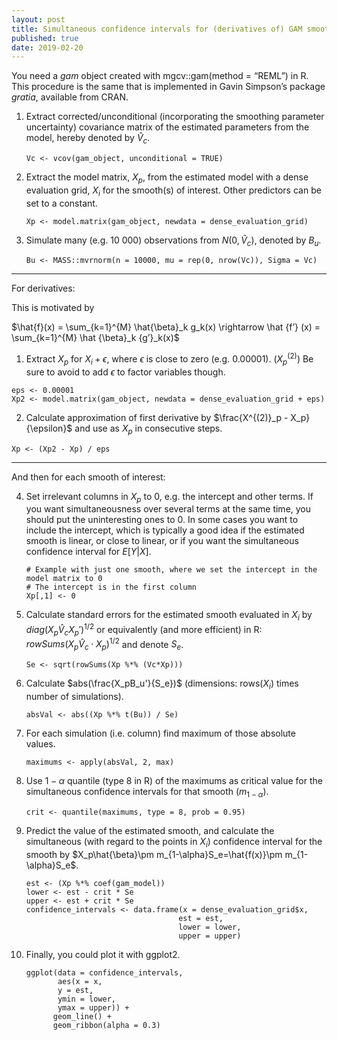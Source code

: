 ```yaml
---
layout: post
title: Simultaneous confidence intervals for (derivatives of) GAM smooths
published: true
date: 2019-02-20
---
```


You need a *gam* object created with mgcv::gam(method = “REML”) in R. This procedure is the same that is implemented in Gavin Simpson’s package *gratia*, available from CRAN.

1. Extract corrected/unconditional (incorporating the smoothing parameter uncertainty) covariance matrix of the estimated parameters from the model, hereby denoted by $\hat{V}_c$. 

    ```
   Vc <- vcov(gam_object, unconditional = TRUE) 
   ```

2. Extract the model matrix, $X_p$, from the estimated model with a dense evaluation grid, $X_i$ for the smooth(s) of interest. Other predictors can be set to a constant. 

    ```
   Xp <- model.matrix(gam_object, newdata = dense_evaluation_grid)
   ```

3. Simulate many (e.g. 10 000) observations from $N(0,\hat{V}_c)$, denoted by $B_u$.

   ```
   Bu <- MASS::mvrnorm(n = 10000, mu = rep(0, nrow(Vc)), Sigma = Vc)
   ```
---
For derivatives:
    
This is motivated by
    
<div>$\hat{f}(x) = \sum_{k=1}^{M} \hat{\beta}_k g_k(x) \rightarrow \hat {f’} (x) = \sum_{k=1}^{M} \hat {\beta}_k {g’}_k(x)$</div>
    
1. Extract $X_p$ for $X_i + \epsilon$, where $\epsilon$ is close to zero (e.g. 0.00001). ($X^{(2)}_p$) Be sure to avoid to add $\epsilon$ to factor variables though. 
    
```
eps <- 0.00001
Xp2 <- model.matrix(gam_object, newdata = dense_evaluation_grid + eps)
```
    
2. Calculate approximation of first derivative by 
$\frac{X^{(2)}_p - X_p}{\epsilon}$
and use as $X_p$ in consecutive steps. 
      
```
Xp <- (Xp2 - Xp) / eps
```
---
And then for each smooth of interest:

4. Set irrelevant columns in $X_p$ to 0, e.g. the intercept and other terms. If you want simultaneousness over several terms at the same time, you should put the uninteresting ones to 0. In some cases you want to include the intercept, which is typically a good idea if the estimated smooth is linear, or close to linear, or if you want the simultaneous confidence interval for $E[{Y}|{X}]$.

    ```
   # Example with just one smooth, where we set the intercept in the model matrix to 0
   # The intercept is in the first column
   Xp[,1] <- 0
   ```

5. Calculate standard errors for the estimated smooth evaluated in $X_i$ by $diag(X_p\hat{V}_cX_p')^{1/2}$ or equivalently (and more efficient) in R: $rowSums(X_p\hat{V}_c\cdot X_p)^{1/2}$ and denote $S_e$.

    ```
   Se <- sqrt(rowSums(Xp %*% (Vc*Xp)))
   ```

6. Calculate $abs(\frac{X_pB_u'}{S_e})$ (dimensions: rows($X_i$) times number of simulations).

    ```
   absVal <- abs((Xp %*% t(Bu)) / Se)
   ```

7. For each simulation (i.e. column) find maximum of those absolute values.

    ```
   maximums <- apply(absVal, 2, max)
   ```

8. Use $1-\alpha$ quantile (type 8 in R) of the maximums as critical value for the simultaneous confidence intervals for that smooth ($m_{1-\alpha}$).

    ```
   crit <- quantile(maximums, type = 8, prob = 0.95)
   ```

9. Predict the value of the estimated smooth, and calculate the simultaneous (with regard to the points in $X_i$) confidence interval for the smooth by $X_p\hat{\beta}\pm m_{1-\alpha}S_e=\hat{f(x)}\pm m_{1-\alpha}S_e$.

    ```
   est <- (Xp %*% coef(gam_model))
   lower <- est - crit * Se
   upper <- est + crit * Se
   confidence_intervals <- data.frame(x = dense_evaluation_grid$x, 
                                      est = est, 
                                      lower = lower, 
                                      upper = upper)
   ```

10. Finally, you could plot it with ggplot2.

    ```
    ggplot(data = confidence_intervals, 
           aes(x = x, 
           y = est, 
           ymin = lower, 
           ymax = upper)) + 
          geom_line() + 
          geom_ribbon(alpha = 0.3)
    ```
